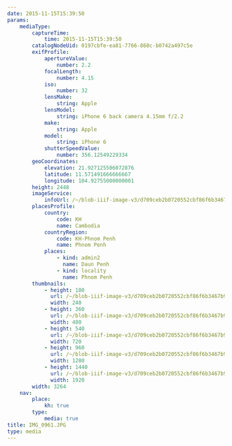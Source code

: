 ```yaml
---
date: 2015-11-15T15:39:50
params:
    mediaType:
        captureTime:
            time: 2015-11-15T15:39:50
        catalogNodeUid: 0197cbfe-ea81-7766-860c-b0742a497c5e
        exifProfile:
            apertureValue:
                number: 2.2
            focalLength:
                number: 4.15
            iso:
                number: 32
            lensMake:
                string: Apple
            lensModel:
                string: iPhone 6 back camera 4.15mm f/2.2
            make:
                string: Apple
            model:
                string: iPhone 6
            shutterSpeedValue:
                number: 356.12549229334
        geoCoordinates:
            elevation: 21.927125506072876
            latitude: 11.571491666666667
            longitude: 104.92755000000001
        height: 2448
        imageService:
            infoUrl: /~/blob-iiif-image-v3/d709ceb2b0720552cbf86f6b3467b966cadff48ae21813630756902d77aa00f8/info.json
        placesProfile:
            country:
                code: KH
                name: Cambodia
            countryRegion:
                code: KH-Phnom Penh
                name: Phnom Penh
            places:
                - kind: admin2
                  name: Daun Penh
                - kind: locality
                  name: Phnom Penh
        thumbnails:
            - height: 180
              url: /~/blob-iiif-image-v3/d709ceb2b0720552cbf86f6b3467b966cadff48ae21813630756902d77aa00f8/full/240%2C180/0/default.jpg
              width: 240
            - height: 360
              url: /~/blob-iiif-image-v3/d709ceb2b0720552cbf86f6b3467b966cadff48ae21813630756902d77aa00f8/full/480%2C360/0/default.jpg
              width: 480
            - height: 540
              url: /~/blob-iiif-image-v3/d709ceb2b0720552cbf86f6b3467b966cadff48ae21813630756902d77aa00f8/full/720%2C540/0/default.jpg
              width: 720
            - height: 960
              url: /~/blob-iiif-image-v3/d709ceb2b0720552cbf86f6b3467b966cadff48ae21813630756902d77aa00f8/full/1280%2C960/0/default.jpg
              width: 1280
            - height: 1440
              url: /~/blob-iiif-image-v3/d709ceb2b0720552cbf86f6b3467b966cadff48ae21813630756902d77aa00f8/full/1920%2C1440/0/default.jpg
              width: 1920
        width: 3264
    nav:
        place:
            kh: true
        type:
            media: true
title: IMG_0961.JPG
type: media
---
```


